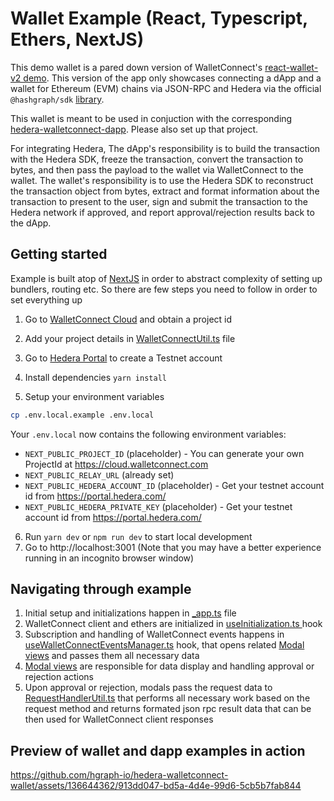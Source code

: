 # Wallet Example (React, Typescript, Ethers, NextJS)

This demo wallet is a pared down version of WalletConnect's [react-wallet-v2 demo](https://github.com/WalletConnect/web-examples/tree/main/wallets/react-wallet-v2). This version of the app only showcases connecting a dApp and a wallet for Ethereum (EVM) chains via JSON-RPC and Hedera via the official `@hashgraph/sdk` [library](https://github.com/hashgraph/hedera-sdk-js).

This wallet is meant to be used in conjuction with the corresponding [hedera-walletconnect-dapp](https://github.com/hgraph-io/hedera-walletconnect-dapp). Please also set up that project.

For integrating Hedera, The dApp's responsibility is to build the transaction with the Hedera SDK, freeze the transaction, convert the transaction to bytes, and then pass the payload to the wallet via WalletConnect to the wallet. The wallet's responsibility is to use the Hedera SDK to reconstruct the transaction object from bytes, extract and format information about the transaction to present to the user, sign and submit the transaction to the Hedera network if approved, and report approval/rejection results back to the dApp. 

## Getting started

Example is built atop of [NextJS](https://nextjs.org/) in order to abstract complexity of setting up bundlers, routing etc. So there are few steps you need to follow in order to set everything up

1. Go to [WalletConnect Cloud](https://cloud.walletconnect.com/sign-in) and obtain a project id

2. Add your project details in [WalletConnectUtil.ts](https://github.com/WalletConnect/web-examples/blob/main/wallets/react-wallet-v2/src/utils/WalletConnectUtil.ts) file

3. Go to [Hedera Portal](https://portal.hedera.com/) to create a Testnet account

4. Install dependencies `yarn install`

5. Setup your environment variables

```bash
cp .env.local.example .env.local
```

Your `.env.local` now contains the following environment variables:

- `NEXT_PUBLIC_PROJECT_ID` (placeholder) - You can generate your own ProjectId at https://cloud.walletconnect.com
- `NEXT_PUBLIC_RELAY_URL` (already set)
- `NEXT_PUBLIC_HEDERA_ACCOUNT_ID` (placeholder) - Get your testnet account id from https://portal.hedera.com/
- `NEXT_PUBLIC_HEDERA_PRIVATE_KEY` (placeholder) - Get your testnet account id from https://portal.hedera.com/

6. Run `yarn dev` or `npm run dev` to start local development
7. Go to http://localhost:3001 (Note that you may have a better experience running in an incognito browser window)

## Navigating through example

1. Initial setup and initializations happen in [_app.ts](https://github.com/WalletConnect/web-examples/blob/main/wallets/react-wallet-v2/src/pages/_app.tsx) file
2. WalletConnect client and ethers are initialized in [useInitialization.ts ](https://github.com/WalletConnect/web-examples/blob/main/wallets/react-wallet-v2/src/hooks/useInitialization.ts) hook
3. Subscription and handling of WalletConnect events happens in [useWalletConnectEventsManager.ts](https://github.com/WalletConnect/web-examples/blob/main/wallets/react-wallet-v2/src/hooks/useWalletConnectEventsManager.ts) hook, that opens related [Modal views](https://github.com/WalletConnect/web-examples/tree/main/wallets/react-wallet-v2/src/views) and passes them all necessary data
4. [Modal views](https://github.com/WalletConnect/web-examples/tree/main/wallets/react-wallet-v2/src/views) are responsible for data display and handling approval or rejection actions
5. Upon approval or rejection, modals pass the request data to [RequestHandlerUtil.ts](https://github.com/WalletConnect/web-examples/blob/main/wallets/react-wallet-v2/src/utils/RequestHandlerUtil.ts) that performs all necessary work based on the request method and returns formated json rpc result data that can be then used for WalletConnect client responses

## Preview of wallet and dapp examples in action

https://github.com/hgraph-io/hedera-walletconnect-wallet/assets/136644362/913dd047-bd5a-4d4e-99d6-5cb5b7fab844

